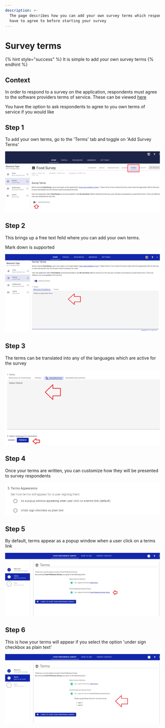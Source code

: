 ```yaml
---
description: >-
  The page describes how you can add your own survey terms which respondents
  have to agree to before starting your survey
---
```


# Survey terms

{% hint style="success" %}
It is simple to add your own survey terms
{% endhint %}

## Context

In order to respond to a survey on the application, respondents must agree to the software providers terms of service.  These can be viewed [here](https://idata.tools/home/terms)

You have the option to ask respondents to agree to you own terms of service if you would like

## Step 1

To add your own terms, go to the 'Terms' tab and toggle on 'Add Survey Terms'

![](<../../../.gitbook/assets/image (312) (1) (1) (1) (1).png>)

## Step 2

This brings up a free text feild where you can add your own terms. &#x20;

Mark down is supported

![](<../../../.gitbook/assets/image (314) (1) (1) (1) (1).png>)

## Step 3

The terms can be translated into any of the languages which are active for the survey

![](<../../../.gitbook/assets/image (299) (1) (1) (1).png>)

## Step 4

Once your terms are written, you can customize how they will be presented to survey respondents

![](<../../../.gitbook/assets/image (310) (1) (1) (1) (1) (1) (1).png>)

## Step 5

By default, terms appear as a popup window when a user click on a terms link

![](<../../../.gitbook/assets/image (314) (1) (1) (1).png>)

## Step 6

This is how your terms will appear if you select the option 'under sign checkbox as plain text'

![](<../../../.gitbook/assets/image (299) (1) (1).png>)
